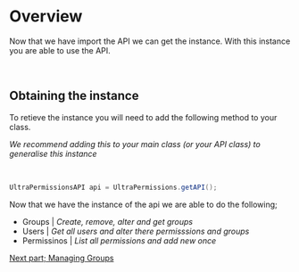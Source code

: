 # Overview
Now that we have import the API we can get the instance. With this instance you are able to use the API.

<br>

## Obtaining the instance
To retieve the instance you will need to add the following method to your class.

*We recommend adding this to your main class (or your API class) to generalise this instance*

<br>

```java
UltraPermissionsAPI api = UltraPermissions.getAPI();
```
Now that we have the instance of the api we are able to do the following;
  - Groups | *Create, remove, alter and get groups*
  - Users | *Get all users and alter there permisssions and groups*
  - Permissinos | *List all permissions and add new once*

[Next part; Managing Groups](./api/groups.md)
